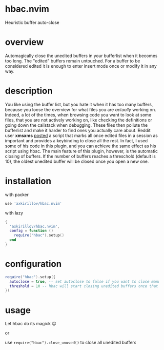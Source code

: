 # hbac.nvim
Heuristic buffer auto-close
# overview
Automagically close the unedited buffers in your bufferlist when it becomes too long. The "edited" buffers remain untouched. For a buffer to be considered edited it is enough to enter insert mode once or modify it in any way.

# description
You like using the buffer list, but you hate it when it has too many buffers, because you loose the overview for what files you are *actually* working on. Indeed, a lot of the times, when browsing code you want to look at some files, that you are not actively working on, like checking the definitions or going down the callstack when debugging. These files then pollute the bufferlist and make it harder to find ones you actually care about.
Reddit user **xmsxms** [posted](https://www.reddit.com/r/neovim/comments/12c4ad8/closing_unused_buffers/?utm_source=share&utm_medium=web2x&context=3) a script that marks all once edited files in a session as important and provides a keybinding to close all the rest. In fact, I used some of his code in this plugin, and you can achieve the same effect as his script using hbac.
The main feature of this plugin, however, is the automatic closing of buffers. If the number of buffers reaches a threschold (default is 10), the oldest unedited buffer will be closed once you open a new one.

# installation

with packer
```lua
use 'axkirillov/hbac.nvim'
```
with lazy
```lua	
{
  'axkirillov/hbac.nvim',
  config = function ()
    require("hbac").setup()
  end
}
```

# configuration
```lua
require("hbac").setup({
  autoclose = true, -- set autoclose to false if you want to close manually
  threshold = 10 -- hbac will start closing unedited buffers once that number is reached
})
```

# usage
Let hbac do its magick 😊

or

use `require("hbac").close_unused()` to close all unedited buffers
